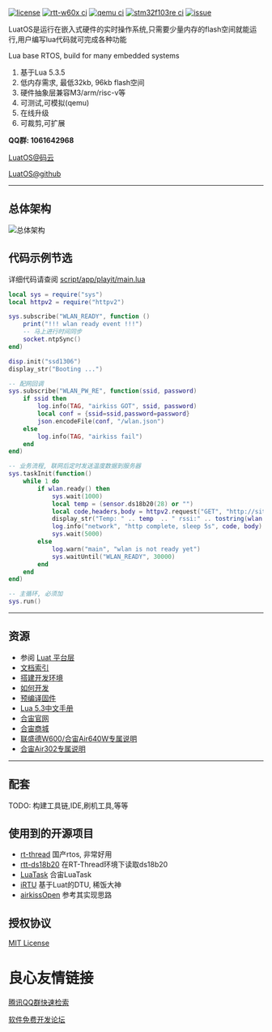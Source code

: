      

[![license](https://img.shields.io/github/license/openLuat/LuatOS)](/LICENSE)
[![rtt-w60x ci](https://github.com/openLuat/LuatOS/workflows/rtt-w60x/badge.svg)](https://github.com/openLuat/LuatOS/actions?query=workflow%3Artt-w60x)
[![qemu ci](https://github.com/openLuat/LuatOS/workflows/qemu-vexpress-a9/badge.svg)](https://github.com/openLuat/LuatOS/actions?query=workflow%3Aqemu-vexpress-a9)
[![stm32f103re ci](https://github.com/openLuat/LuatOS/workflows/stm32f103re/badge.svg)](https://github.com/openLuat/LuatOS/actions?query=workflow%3Astm32f103re)
[![issue](https://img.shields.io/github/issues/openLuat/LuatOS)](https://github.com/openLuat/LuatOS/issues)

LuatOS是运行在嵌入式硬件的实时操作系统,只需要少量内存的flash空间就能运行,用户编写lua代码就可完成各种功能

Lua base RTOS, build for many embedded systems

1. 基于Lua 5.3.5
2. 低内存需求, 最低32kb, 96kb flash空间
3. 硬件抽象层兼容M3/arm/risc-v等
4. 可测试,可模拟(qemu)
5. 在线升级
6. 可裁剪,可扩展

**QQ群: 1061642968**

[LuatOS@码云](http://u.720life.cn/g/2e71d0f0a5c601172267ba20d3a43c6e5f97be861ff0be6af514afc397c2c362abaa54dcd4ddfe3f40c626b4817536fd) 

[LuatOS@github](http://u.720life.cn/g/54145d0471d91890860f7f8463c0304675aab272bd00e5e7a20770c4521f48b305d0d0e1ad3730c299d33fc72519b360) 

----------------------------------------------------------------------------------
## 总体架构

![总体架构](system.jpg)

## 代码示例节选

详细代码请查阅 [script/app/playit/main.lua](script/app/playit/main.lua)

```lua
local sys = require("sys")
local httpv2 = require("httpv2")

sys.subscribe("WLAN_READY", function ()
    print("!!! wlan ready event !!!")
    -- 马上进行时间同步
    socket.ntpSync()
end)

disp.init("ssd1306")
display_str("Booting ...")

-- 配网回调
sys.subscribe("WLAN_PW_RE", function(ssid, password)
    if ssid then
        log.info(TAG, "airkiss GOT", ssid, password)
        local conf = {ssid=ssid,password=password}
        json.encodeFile(conf, "/wlan.json")
    else
        log.info(TAG, "airkiss fail")
    end
end)

-- 业务流程, 联网后定时发送温度数据到服务器
sys.taskInit(function()
    while 1 do
        if wlan.ready() then
            sys.wait(1000)
            local temp = (sensor.ds18b20(28) or "")
            local code,headers,body = httpv2.request("GET", "http://site0.cn/api/w60x/report/ds18b20?mac=" .. wlan.get_mac() .. "&temp=" .. tostring(temp))
            display_str("Temp: " .. temp  .. " rssi:" .. tostring(wlan.rssi()))
            log.info("network", "http complete, sleep 5s", code, body)
            sys.wait(5000)
        else
            log.warn("main", "wlan is not ready yet")
            sys.waitUntil("WLAN_READY", 30000)
        end
    end
end)

-- 主循环, 必须加
sys.run()
```

----------------------------------------------------------------------------------
## 资源

* 参阅 [Luat 平台层](docs/markdown/core/luat_platform.md)
* [文档索引](docs.md)
* [搭建开发环境](docs/markdown/proj/workspace.md)
* [如何开发](docs/markdown/proj/how_to_dev.md)
* [预编译固件](http://u.720life.cn/g/54145d0471d91890860f7f8463c0304675aab272bd00e5e7a20770c4521f48b3bece7c9a71d7d0be57e513201d7dbd8e) 
* [Lua 5.3中文手册](http://u.720life.cn/g/be6a902dad679c47f4ac36e469c6aaed24a6302ce8902db277265d1d1c9b90c5a45233b364ca5138ff3fd241a6c7d1ab) 
* [合宙官网](http://u.720life.cn/g/ba195b6b71b2f19f8829efb950dff02645f7d9921a512b45a2bf1963af34775a) 
* [合宙商城](http://u.720life.cn/g/e712e33867234e0f4f9d4ea4409da1ff2f03e1780d9e3beb8f7fad1051f3fd6e) 
* [联盛德W600/合宙Air640W专属说明](docs/markdown/bsp/w600.md)
* [合宙Air302专属说明](bsp/air302/README.md)

----------------------------------------------------------------------------------
## 配套

TODO: 构建工具链,IDE,刷机工具,等等

## 使用到的开源项目

* [rt-thread](http://u.720life.cn/g/54145d0471d91890860f7f8463c0304646efa6b4693ddb90493def55570bf92b278e8a735100bc00ccfa8339861e3d64)  国产rtos, 非常好用
* [rtt-ds18b20](http://u.720life.cn/g/54145d0471d91890860f7f8463c03046f35f07a1ba54c50a6d90feccea997c93bd8eebe9c47312fd543e077004b57804)  在RT-Thread环境下读取ds18b20
* [LuaTask](http://u.720life.cn/g/54145d0471d91890860f7f8463c0304675aab272bd00e5e7a20770c4521f48b3e93a123572ec23db8f5de0bfa7fb2556)  合宙LuaTask
* [iRTU](http://u.720life.cn/g/54145d0471d91890860f7f8463c03046deeec4e6d35e69a2ce69d9c7f0fe5f83)  基于Luat的DTU, 稀饭大神
* [airkissOpen](http://u.720life.cn/g/54145d0471d91890860f7f8463c0304645b4dd70e71fb79f1e5102012ee1552ae5adc6bd594902b7a4cc0b6d3dc9e89e)  参考其实现思路

## 授权协议

[MIT License](LICENSE)



 # 良心友情链接

[腾讯QQ群快速检索](http://u.720life.cn/s/8cf73f7c)

[软件免费开发论坛](http://u.720life.cn/s/bbb01dc0)